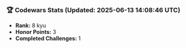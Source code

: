 ### 🏆 Codewars Stats (Updated: 2025-06-13 14:08:46 UTC)

- **Rank:** 8 kyu
- **Honor Points:** 3
- **Completed Challenges:** 1
